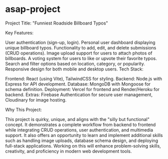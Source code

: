 # asap-project

Project Title:
"Funniest Roadside Billboard Typos"

Key Features:

User authentication (sign-up, login).
Personal user dashboard displaying unique billboard typos.
Functionality to add, edit, and delete submissions (CRUD operations).
Image upload support for users to attach photos of billboards.
A voting system for users to like or upvote their favorite typos.
Search and filter options based on location, category, or popularity.
Responsive design for both mobile and desktop users.
Tech Stack:

Frontend: React (using Vite), TailwindCSS for styling.
Backend: Node.js with Express for API development.
Database: MongoDB with Mongoose for schema definition.
Deployment: Vercel for frontend and Render/Heroku for backend.
Extras:
Firebase Authentication for secure user management, Cloudinary for image hosting.

Why This Project:

This project is quirky, unique, and aligns with the "silly but functional" concept. It demonstrates a complete workflow from backend to frontend while integrating CRUD operations, user authentication, and multimedia support. It also offers an opportunity to learn and implement additional skills such as handling image uploads, database schema design, and deploying full-stack applications. Working on this will enhance problem-solving skills, creativity, and proficiency in modern web development tools.
